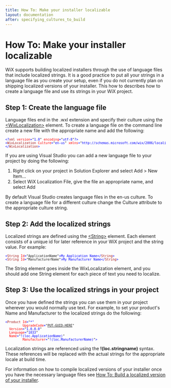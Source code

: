 ```yaml
---
title: How To: Make your installer localizable
layout: documentation
after: specifying_cultures_to_build
---
```

<h1>How To: Make your installer localizable</h1>
<p>WiX supports building localized installers through the use of language files that include localized strings. It is a good practice to put all your strings in a language file as you create your setup, even if you do not currently plan on shipping localized versions of your installer. This how to describes how to create a language file and use its strings in your WiX project.</p>
<h2>Step 1: Create the language file</h2>
<p>Language files end in the .wxl extension and specify their culture using the <a href="wixloc_xsd_WixLocalization.htm">&lt;WixLocalization&gt;</a> element. To create a language file on the command line create a new file with the appropriate name and add the following:</p>
<pre>
<font size="2" color="#0000FF">&lt;?</font><font size="2" color="#A31515">xml</font><font size="2" color="#0000FF"> </font><font size="2" color="#FF0000">version</font><font size="2" color="#0000FF">=</font><font size="2">"</font><font size="2" color="#0000FF">1.0</font><font size="2">"</font><font size="2" color="#0000FF"> </font><font size="2" color="#FF0000">encoding</font><font size="2" color="#0000FF">=</font><font size="2">"</font><font size="2" color="#0000FF">utf-8</font><font size="2">"</font><font size="2" color="#0000FF">?&gt;
&lt;</font><font size="2" color="#A31515">WixLocalization</font><font size="2" color="#0000FF"> </font><font size="2" color="#FF0000">Culture</font><font size="2" color="#0000FF">=</font><font size="2">"</font><font size="2" color="#0000FF">en-us</font><font size="2">"</font><font size="2" color="#0000FF"> </font><font size="2" color="#FF0000">xmlns</font><font size="2" color="#0000FF">=</font><font size="2">"</font><font size="2" color="#0000FF">http://schemas.microsoft.com/wix/2006/localization</font><font size="2">"</font><font size="2" color="#0000FF">&gt;
&lt;/<font size="2" color="#A31515">WixLocalization</font>&gt;</font>
</pre>
<p>If you are using Visual Studio you can add a new language file to your project by doing the following:</p>
<ol>
<li>Right click on your project in Solution Explorer and select Add &gt; New Item...</li>
<li>Select WiX Localization File, give the file an appropriate name, and select Add</li>
</ol>
<p>By default Visual Studio creates language files in the en-us culture. To create a language file for a different culture change the Culture attribute to the appropriate culture string.</p>
<h2>Step 2: Add the localized strings</h2>
<p>Localized strings are defined using the <a href="wixloc_xsd_string.htm">&lt;String&gt;</a> element. Each element consists of a unique id for later reference in your WiX project and the string value. For example:</p>
<pre>
<font size="2" color="#0000FF">&lt;</font><font size="2" color="#A31515">String</font><font size="2" color="#0000FF"> </font><font size="2" color="#FF0000">Id</font><font size="2" color="#0000FF">=</font><font size="2">"ApplicationName"</font><font size="2" color="#0000FF">&gt;My Application Name&lt;/</font><font size="2" color="#A31515">String</font><font size="2" color="#0000FF">&gt;
&lt;</font><font size="2" color="#A31515">String</font><font size="2" color="#0000FF"> </font><font size="2" color="#FF0000">Id</font><font size="2" color="#0000FF">=</font><font size="2">"ManufacturerName"</font><font size="2" color="#0000FF">&gt;My Manufacturer Name&lt;/</font><font size="2" color="#A31515">String</font><font size="2" color="#0000FF">&gt;</font>
</pre>
<p>The String element goes inside the WixLocalization element, and you should add one String element for each piece of text you need to localize.</p>
<h2>Step 3: Use the localized strings in your project</h2>
<p>Once you have defined the strings you can use them in your project wherever you would normally use text. For example, to set your product's Name and Manufacturer to the localized strings do the following:</p>
<pre>
<font size="2" color="#0000FF">&lt;</font><font size="2" color="#A31515">Product</font><font size="2" color="#0000FF"> </font><font size="2" color="#FF0000">Id</font><font size="2" color="#0000FF">=</font><font size="2">"</font><font size="2" color="#0000FF">*"
         </font><font size="2" color="#FF0000">UpgradeCode</font><font size="2" color="#0000FF">=</font><font size="2">"<a href="generate_guids.htm">PUT-GUID-HERE</a>"</font>
<font size="2" color="#FF0000">  Version</font><font size="2" color="#0000FF">=</font><font size="2">"</font><font size="2" color="#0000FF">1.0.0.0</font><font size="2">"</font>
<font size="2" color="#FF0000">  Language</font><font size="2" color="#0000FF">=</font><font size="2">"</font><font size="2" color="#0000FF">1033</font><font size="2">"</font>
<font size="2" color="#FF0000">  Name</font><font size="2" color="#0000FF">=</font><font size="2">"</font><font size="2" color="#0000FF">!(loc.ApplicationName)</font><font size="2">"
         </font><font size="2" color="#FF0000">Manufacturer</font><font size="2" color="#0000FF">=</font><font size="2">"</font><font size="2" color="#0000FF">!(loc.ManufacturerName)</font><font size="2">"</font><font size="2" color="#0000FF">&gt;</font>
</pre>
<p>Localization strings are referenced using the <strong>!(loc.stringname)</strong> syntax. These references will be replaced with the actual strings for the appropriate locale at build time.</p>
<p>For information on how to compile localized versions of your installer once you have the necessary language files see <a href="build_a_localized_version.htm">How To: Build a localized version of your installer</a>.</p>
